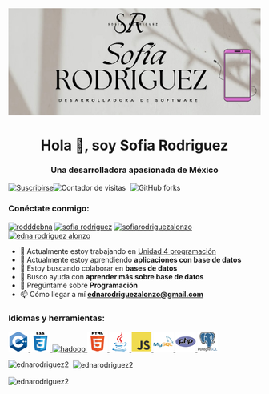 <img src="LOGO.jpg">

<h1 align="center">Hola 👋, soy Sofia Rodriguez</h1>
<h3 align="center">Una desarrolladora apasionada de México</h3>
<div style="display: flex; align-items: center;">
<a href="https://www.youtube.com/@EdnaRodríguezAlonzo?sub_confirmation=1" target="_blank">
  <img src="https://img.shields.io/badge/YouTube-Suscribirse-FF0000?style=for-the-badge&logo=youtube&logoColor=white" alt="Suscribirse">
</a>



  <img src="https://hits.seeyoufarm.com/api/count/incr/badge.svg?url=https://github.com/ednarodriguez2/ednarodriguez2&title=Visitas&edge_flat=false" alt="Contador de visitas" style="margin-right: 10px;">
  <img src="https://img.shields.io/github/forks/ednarodriguez2/ednarodriguez2?style=social" alt="GitHub forks">

  
</div>

<h3 align="left">Conéctate conmigo:</h3>
<p align="left">
<a href="https://twitter.com/rodddebna" target="blank"><img align="center" src="https://raw.githubusercontent.com/rahuldkjain/github-profile-readme-generator/master/src/images/icons/Social/twitter.svg" alt="rodddebna" height="30" width="40" /></a>
<a href="https://fb.com/sofia rodriguez" target="blank"><img align="center" src="https://raw.githubusercontent.com/rahuldkjain/github-profile-readme-generator/master/src/images/icons/Social/facebook.svg" alt="sofia rodriguez" height="30" width="40" /></a>
<a href="https://instagram.com/sofiarodriguezalonzo" target="blank"><img align="center" src="https://raw.githubusercontent.com/rahuldkjain/github-profile-readme-generator/master/src/images/icons/Social/instagram.svg" alt="sofiarodriguezalonzo" height="30" width="40" /></a>
<a href="https://www.youtube.com/c/edna rodriguez alonzo" target="blank"><img align="center" src="https://raw.githubusercontent.com/rahuldkjain/github-profile-readme-generator/master/src/images/icons/Social/youtube.svg" alt="edna rodriguez alonzo" height="30" width="40" /></a>
</p>

- 🔭 Actualmente estoy trabajando en [Unidad 4 programación](https://github.com/ednarodriguez2)
- 🌱 Actualmente estoy aprendiendo **aplicaciones con base de datos**
- 👯 Estoy buscando colaborar en **bases de datos**
- 🤝 Busco ayuda con **aprender más sobre base de datos**
- 💬 Pregúntame sobre **Programación**
- 📫 Cómo llegar a mí **ednarodriguezalonzo@gmail.com**

<h3 align="left">Idiomas y herramientas:</h3>
<p align="left"> 
  <a href="https://www.w3schools.com/cpp/" target="_blank" rel="noreferrer"> <img src="https://raw.githubusercontent.com/devicons/devicon/master/icons/cplusplus/cplusplus-original.svg" alt="cplusplus" width="40" height="40"/> </a> 
  <a href="https://www.w3schools.com/css/" target="_blank" rel="noreferrer"> <img src="https://raw.githubusercontent.com/devicons/devicon/master/icons/css3/css3-original-wordmark.svg" alt="css3" width="40" height="40"/> </a> 
  <a href="https://hadoop.apache.org/" target="_blank" rel="noreferrer"> <img src="https://www.vectorlogo.zone/logos/apache_hadoop/apache_hadoop-icon.svg" alt="hadoop" width="40" height="40"/> </a> 
  <a href="https:www.w3.org/html/" target="_blank" rel="noreferrer"> <img src="https://raw.githubusercontent.com/devicons/devicon/master/icons/html5/html5-original-wordmark.svg" alt="html5" width="40" height="40"/> </a> 
  <a href="https://www.java.com" target="_blank" rel="noreferrer"> <img src="https://raw.githubusercontent.com/devicons/devicon/master/icons/java/java-original.svg" alt="java" width="40" height="40"/> </a> 
  <a href="https://developer.mozilla.org/en-US/docs/Web/JavaScript" target="_blank" rel="noreferrer"> <img src="https://raw.githubusercontent.com/devicons/devicon/master/icons/javascript/javascript-original.svg" alt="javascript" width="40" height="40"/> </a> 
  <a href="https://www.mysql.com/" target="_blank" rel="noreferrer"> <img src="https://raw.githubusercontent.com/devicons/devicon/master/icons/mysql/mysql-original-wordmark.svg" alt="mysql" width="40" height="40"/> </a> 
  <a href="https://www.php.net" target="_blank" rel="noreferrer"> <img src="https://raw.githubusercontent.com/devicons/devicon/master/icons/php/php-original.svg" alt="php" width="40" height="40"/> </a> 
  <a href="https://www.postgresql.org" target="_blank" rel="noreferrer"> <img src="https://raw.githubusercontent.com/devicons/devicon/master/icons/postgresql/postgresql-original-wordmark.svg" alt="postgresql" width="40" height="40"/> </a> 
</p>

<p><img align="left" src="https://github-readme-stats.vercel.app/api/top-langs?username=ednarodriguez2&show_icons=true&locale=en&layout=compact" alt="ednarodriguez2" /></p>

<p>&nbsp; <img align="center" src="https://github-readme-stats.vercel.app/api?username=ednarodriguez2&show_icons=true&locale=en" alt="ednarodriguez2" /></p>

<p><img align="center" src="https://github-readme-streak-stats.herokuapp.com/?user=ednarodriguez2&" alt="ednarodriguez2" /></p>
